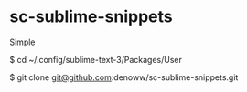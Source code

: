 # sc-sublime-snippets

Simple

$ cd ~/.config/sublime-text-3/Packages/User

$ git clone git@github.com:denoww/sc-sublime-snippets.git
